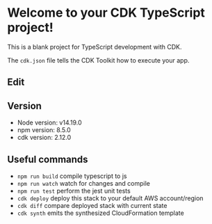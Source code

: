 # Welcome to your CDK TypeScript project!

This is a blank project for TypeScript development with CDK.

The `cdk.json` file tells the CDK Toolkit how to execute your app.

## Edit

## Version
- Node version: v14.19.0
- npm version: 8.5.0
- cdk version: 2.12.0

## Useful commands

 * `npm run build`   compile typescript to js
 * `npm run watch`   watch for changes and compile
 * `npm run test`    perform the jest unit tests
 * `cdk deploy`      deploy this stack to your default AWS account/region
 * `cdk diff`        compare deployed stack with current state
 * `cdk synth`       emits the synthesized CloudFormation template
